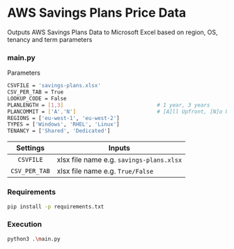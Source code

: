 # AWS Savings Plans Price Data
Outputs AWS Savings Plans Data to Microsoft Excel based on region, OS, tenancy and term parameters

### main.py
Parameters
```sh
CSVFILE = 'savings-plans.xlsx'
CSV_PER_TAB = True
LOOKUP_CODE = False
PLANLENGTH = [1,3]                              # 1 year, 3 years
PLANCOMMIT = ['A','N']                          # [A]ll Upfront, [N]o Upfront, [P]artial Upfront
REGIONS = ['eu-west-1', 'eu-west-2']
TYPES = ['Windows', 'RHEL', 'Linux']
TENANCY = ['Shared', 'Dedicated']
```

| Settings | Inputs |
| :----: | --- |
| `CSVFILE` | xlsx file name e.g. `savings-plans.xlsx` |
| `CSV_PER_TAB` | xlsx file name e.g. `True/False` |

### Requirements
```sh
pip install -p requirements.txt
```

### Execution 
```sh
python3 .\main.py
```
